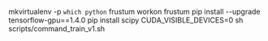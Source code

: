 mkvirtualenv -p `which python` frustum
workon frustum
pip install --upgrade tensorflow-gpu==1.4.0
pip install scipy
CUDA_VISIBLE_DEVICES=0 sh scripts/command_train_v1.sh
